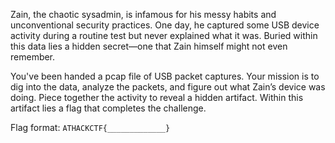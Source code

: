 Zain, the chaotic sysadmin, is infamous for his messy habits and unconventional security practices. One day, he captured some USB device activity during a routine test but never explained what it was. Buried within this data lies a hidden secret—one that Zain himself might not even remember.

You've been handed a pcap file of USB packet captures. Your mission is to dig into the data, analyze the packets, and figure out what Zain’s device was doing. Piece together the activity to reveal a hidden artifact. Within this artifact lies a flag that completes the challenge.

Flag format: `ATHACKCTF{_____________}`
